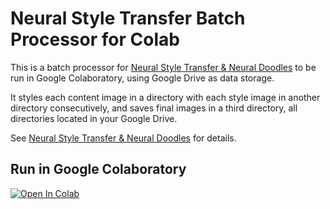 # Neural Style Transfer Batch Processor for Colab

This is a batch processor for [Neural Style Transfer & Neural Doodles](https://github.com/titu1994/Neural-Style-Transfer) 
to be run in Google Colaboratory, using Google Drive as data storage. 

It styles each content image in a directory with each style image in another directory consecutively, and saves final images in a third directory, all directories located in your Google Drive.

See [Neural Style Transfer & Neural Doodles](https://github.com/titu1994/Neural-Style-Transfer) for details.

## Run in Google Colaboratory
[![Open In Colab](https://colab.research.google.com/assets/colab-badge.svg)](https://colab.research.google.com/github/olaviinha/NeuralStyleTransfer-colab/blob/master/NeuralStyleTransfer.ipynb)
